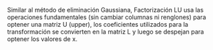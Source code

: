 Similar al método de eliminación Gaussiana, Factorización LU usa las operaciones fundamentales (sin cambiar columnas ni renglones) para optener una matriz U (upper), los coeficientes utilizados para la transformación se convierten en la matriz L y luego se despejan para optener los valores de x.
